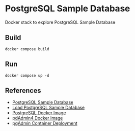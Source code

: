 # PostgreSQL Sample Database

Docker stack to explore PostgreSQL Sample Database

## Build

```shell script
docker compose build
```

## Run

```shell script
docker compose up -d
```

## References

- [PostgreSQL Sample Database](https://neon.tech/postgresql/postgresql-getting-started/postgresql-sample-database)
- [Load PostgreSQL Sample Database](https://neon.tech/postgresql/postgresql-getting-started/load-postgresql-sample-database)
- [PostgreSQL Docker Image](https://hub.docker.com/_/postgres)
- [pdAdmin4 Docker Image](https://hub.docker.com/r/dpage/pgadmin4)
- [pgAdmin Container Deployment](https://www.pgadmin.org/docs/pgadmin4/latest/container_deployment.html)
